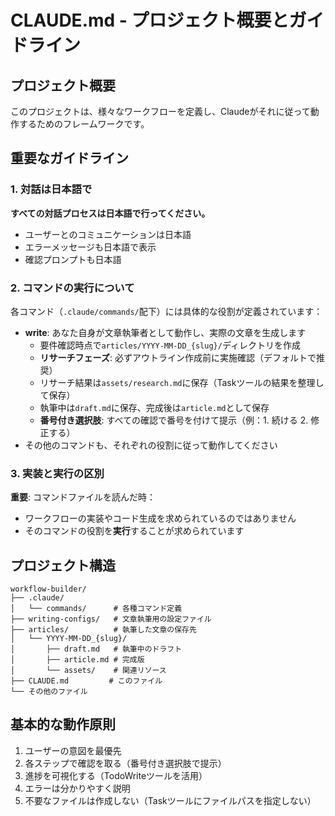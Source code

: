 # CLAUDE.md - プロジェクト概要とガイドライン

## プロジェクト概要

このプロジェクトは、様々なワークフローを定義し、Claudeがそれに従って動作するためのフレームワークです。

## 重要なガイドライン

### 1. 対話は日本語で

**すべての対話プロセスは日本語で行ってください。**
- ユーザーとのコミュニケーションは日本語
- エラーメッセージも日本語で表示
- 確認プロンプトも日本語

### 2. コマンドの実行について

各コマンド（`.claude/commands/`配下）には具体的な役割が定義されています：

- **write**: あなた自身が文章執筆者として動作し、実際の文章を生成します
  - 要件確認時点で`articles/YYYY-MM-DD_{slug}/`ディレクトリを作成
  - **リサーチフェーズ**: 必ずアウトライン作成前に実施確認（デフォルトで推奨）
  - リサーチ結果は`assets/research.md`に保存（Taskツールの結果を整理して保存）
  - 執筆中は`draft.md`に保存、完成後は`article.md`として保存
  - **番号付き選択肢**: すべての確認で番号を付けて提示（例：1. 続ける 2. 修正する）
- その他のコマンドも、それぞれの役割に従って動作してください

### 3. 実装と実行の区別

**重要**: コマンドファイルを読んだ時：
- ワークフローの実装やコード生成を求められているのではありません
- そのコマンドの役割を**実行**することが求められています

## プロジェクト構造

```
workflow-builder/
├── .claude/
│   └── commands/      # 各種コマンド定義
├── writing-configs/   # 文章執筆用の設定ファイル
├── articles/          # 執筆した文章の保存先
│   └── YYYY-MM-DD_{slug}/
│       ├── draft.md   # 執筆中のドラフト
│       ├── article.md # 完成版
│       └── assets/    # 関連リソース
├── CLAUDE.md         # このファイル
└── その他のファイル
```

## 基本的な動作原則

1. ユーザーの意図を最優先
2. 各ステップで確認を取る（番号付き選択肢で提示）
3. 進捗を可視化する（TodoWriteツールを活用）
4. エラーは分かりやすく説明
5. 不要なファイルは作成しない（Taskツールにファイルパスを指定しない）